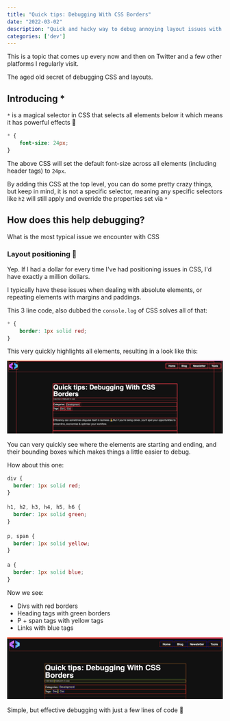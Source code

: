 ```yaml
---
title: "Quick tips: Debugging With CSS Borders"
date: "2022-03-02"
description: "Quick and hacky way to debug annoying layout issues with CSS"
categories: ['dev']
---
```


This is a topic that comes up every now and then on Twitter and a few other platforms I regularly visit.

The aged old secret of debugging CSS and layouts.

## Introducing *

`*` is a magical selector in CSS that selects all elements below it which means it has powerful effects 💪

```css
* {
    font-size: 24px;
}
```

The above CSS will set the default font-size across all elements (including header tags) to `24px`.

By adding this CSS at the top level, you can do some pretty crazy things, but keep in mind, it is not a specific selector, meaning any specific selectors like `h2` will still apply and override the properties set via `*`

## How does this help debugging?

What is the most typical issue we encounter with CSS

### Layout positioning 🤦

Yep. If I had a dollar for every time I've had positioning issues in CSS, I'd have exactly a million dollars.

I typically have these issues when dealing with absolute elements, or repeating elements with margins and paddings.

This 3 line code, also dubbed the `console.log` of CSS solves all of that:

```css
* {
    border: 1px solid red;
}
```

This very quickly highlights all elements, resulting in a look like this:

![](images/image_1.png)

You can very quickly see where the elements are starting and ending, and their bounding boxes which makes things a little easier to debug.

How about this one:

```css
div {
  border: 1px solid red;
}

h1, h2, h3, h4, h5, h6 {
  border: 1px solid green;
}

p, span {
  border: 1px solid yellow;
}

a {
  border: 1px solid blue;
}
```

Now we see:

- Divs with red borders
- Heading tags with green borders
- P + span tags with yellow tags 
- Links with blue tags

![](images/image_2.png)

Simple, but effective debugging with just a few lines of code 🚀